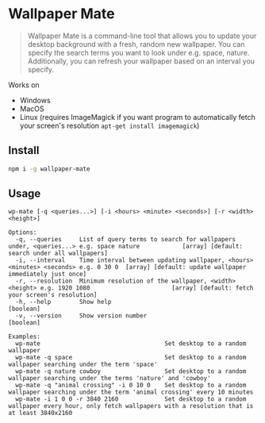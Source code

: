 # Wallpaper Mate

> Wallpaper Mate is a command-line tool that allows you to update your desktop background with a fresh, random new wallpaper. 
You can specify the search terms you want to look under e.g. space, nature. Additionally, you can refresh your wallpaper
based on an interval you specify.

Works on
- Windows
- MacOS
- Linux (requires ImageMagick if you want program to automatically fetch your screen's resolution `apt-get install imagemagick`)

## Install

```sh 
npm i -g wallpaper-mate
```

## Usage

```
wp-mate [-q <queries...>] [-i <hours> <minute> <seconds>] [-r <width> <height>]
                                                                                                                                                                
Options:                                                                                                                                                        
  -q, --queries     List of query terms to search for wallpapers under, <queries...> e.g. space nature            [array] [default: search under all wallpapers]
  -i, --interval    Time interval between updating wallpaper, <hours> <minutes> <seconds> e.g. 0 30 0  [array] [default: update wallpaper immediately just once]
  -r, --resolution  Minimum resolution of the wallpaper, <width> <height> e.g. 1920 1080                       [array] [default: fetch your screen's resolution]
  -h, --help        Show help                                                                                                                          [boolean]
  -v, --version     Show version number                                                                                                                [boolean]

Examples:
  wp-mate                                   Set desktop to a random wallpaper
  wp-mate -q space                          Set desktop to a random wallpaper searching under the term 'space'
  wp-mate -q nature cowboy                  Set desktop to a random wallpaper searching under the terms 'nature' and 'cowboy'
  wp-mate -q "animal crossing" -i 0 10 0    Set desktop to a random wallpaper searching under the term 'animal crossing' every 10 minutes
  wp-mate -i 1 0 0 -r 3840 2160             Set desktop to a random wallpaper every hour, only fetch wallpapers with a resolution that is at least 3840x2160 
```